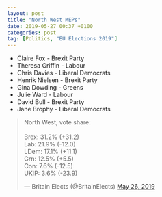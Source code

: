 ```yaml
---
layout: post
title: "North West MEPs"
date: 2019-05-27 00:37 +0100
categories: post
tag: [Politics, "EU Elections 2019"]
---
```


*   Claire Fox - Brexit Party
*   Theresa Griffin - Labour
*   Chris Davies - Liberal Democrats
*   Henrik Nielsen - Brexit Party
*   Gina Dowding - Greens
*   Julie Ward - Labour
*   David Bull - Brexit Party
*   Jane Brophy - Liberal Democrats

<blockquote class="twitter-tweet"><p lang="en" dir="ltr">North West, vote share:<br><br>Brex: 31.2% (+31.2)<br>Lab: 21.9% (-12.0)<br>LDem: 17.1% (+11.1)<br>Grn: 12.5% (+5.5)<br>Con: 7.6% (-12.5)<br>UKIP: 3.6% (-23.9)</p>&mdash; Britain Elects (@BritainElects) <a href="https://twitter.com/BritainElects/status/1132791746369400832?ref_src=twsrc%5Etfw">May 26, 2019</a></blockquote> <script async src="https://platform.twitter.com/widgets.js" charset="utf-8"></script>